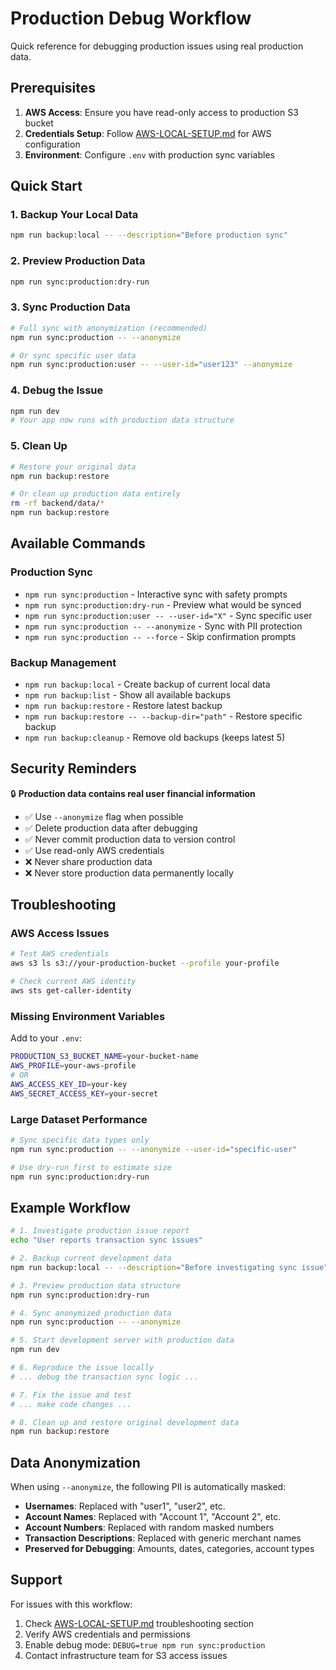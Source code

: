 # Production Debug Workflow

Quick reference for debugging production issues using real production data.

## Prerequisites

1. **AWS Access**: Ensure you have read-only access to production S3 bucket
2. **Credentials Setup**: Follow [AWS-LOCAL-SETUP.md](./AWS-LOCAL-SETUP.md) for AWS configuration
3. **Environment**: Configure `.env` with production sync variables

## Quick Start

### 1. Backup Your Local Data
```bash
npm run backup:local -- --description="Before production sync"
```

### 2. Preview Production Data
```bash
npm run sync:production:dry-run
```

### 3. Sync Production Data
```bash
# Full sync with anonymization (recommended)
npm run sync:production -- --anonymize

# Or sync specific user data
npm run sync:production:user -- --user-id="user123" --anonymize
```

### 4. Debug the Issue
```bash
npm run dev
# Your app now runs with production data structure
```

### 5. Clean Up
```bash
# Restore your original data
npm run backup:restore

# Or clean up production data entirely
rm -rf backend/data/*
npm run backup:restore
```

## Available Commands

### Production Sync
- `npm run sync:production` - Interactive sync with safety prompts
- `npm run sync:production:dry-run` - Preview what would be synced
- `npm run sync:production:user -- --user-id="X"` - Sync specific user
- `npm run sync:production -- --anonymize` - Sync with PII protection
- `npm run sync:production -- --force` - Skip confirmation prompts

### Backup Management
- `npm run backup:local` - Create backup of current local data
- `npm run backup:list` - Show all available backups
- `npm run backup:restore` - Restore latest backup
- `npm run backup:restore -- --backup-dir="path"` - Restore specific backup
- `npm run backup:cleanup` - Remove old backups (keeps latest 5)

## Security Reminders

🔒 **Production data contains real user financial information**

- ✅ Use `--anonymize` flag when possible
- ✅ Delete production data after debugging
- ✅ Never commit production data to version control
- ✅ Use read-only AWS credentials
- ❌ Never share production data
- ❌ Never store production data permanently locally

## Troubleshooting

### AWS Access Issues
```bash
# Test AWS credentials
aws s3 ls s3://your-production-bucket --profile your-profile

# Check current AWS identity
aws sts get-caller-identity
```

### Missing Environment Variables
Add to your `.env`:
```bash
PRODUCTION_S3_BUCKET_NAME=your-bucket-name
AWS_PROFILE=your-aws-profile
# OR
AWS_ACCESS_KEY_ID=your-key
AWS_SECRET_ACCESS_KEY=your-secret
```

### Large Dataset Performance
```bash
# Sync specific data types only
npm run sync:production -- --anonymize --user-id="specific-user"

# Use dry-run first to estimate size
npm run sync:production:dry-run
```

## Example Workflow

```bash
# 1. Investigate production issue report
echo "User reports transaction sync issues"

# 2. Backup current development data
npm run backup:local -- --description="Before investigating sync issue"

# 3. Preview production data structure
npm run sync:production:dry-run

# 4. Sync anonymized production data
npm run sync:production -- --anonymize

# 5. Start development server with production data
npm run dev

# 6. Reproduce the issue locally
# ... debug the transaction sync logic ...

# 7. Fix the issue and test
# ... make code changes ...

# 8. Clean up and restore original development data
npm run backup:restore
```

## Data Anonymization

When using `--anonymize`, the following PII is automatically masked:

- **Usernames**: Replaced with "user1", "user2", etc.
- **Account Names**: Replaced with "Account 1", "Account 2", etc.
- **Account Numbers**: Replaced with random masked numbers
- **Transaction Descriptions**: Replaced with generic merchant names
- **Preserved for Debugging**: Amounts, dates, categories, account types

## Support

For issues with this workflow:

1. Check [AWS-LOCAL-SETUP.md](./AWS-LOCAL-SETUP.md) troubleshooting section
2. Verify AWS credentials and permissions
3. Enable debug mode: `DEBUG=true npm run sync:production`
4. Contact infrastructure team for S3 access issues